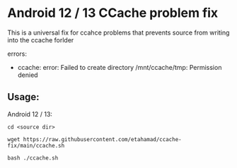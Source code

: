 # Android 12 / 13 CCache problem fix

This is a universal fix for ccahce problems that prevents source from writing into the ccache forlder

errors:
- ccache: error: Failed to create directory /mnt/ccache/tmp: Permission denied

## Usage:

Android 12 / 13:
```
cd <source dir>
```
```
wget https://raw.githubusercontent.com/etahamad/ccache-fix/main/ccache.sh
```
```
bash ./ccache.sh
```
